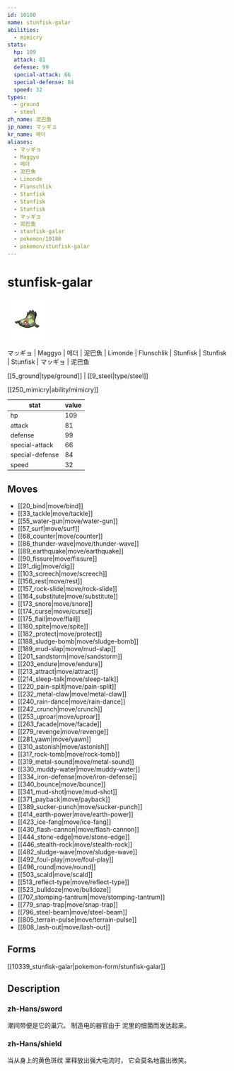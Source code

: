 ```yaml
---
id: 10180
name: stunfisk-galar
abilities:
  - mimicry
stats:
  hp: 109
  attack: 81
  defense: 99
  special-attack: 66
  special-defense: 84
  speed: 32
types:
  - ground
  - steel
zh_name: 泥巴鱼
jp_name: マッギョ
kr_name: 메더
aliases:
  - マッギョ
  - Maggyo
  - 메더
  - 泥巴魚
  - Limonde
  - Flunschlik
  - Stunfisk
  - Stunfisk
  - Stunfisk
  - マッギョ
  - 泥巴鱼
  - stunfisk-galar
  - pokemon/10180
  - pokemon/stunfisk-galar
---
```

# stunfisk-galar

![](https://raw.githubusercontent.com/PokeAPI/sprites/master/sprites/pokemon/10180.png)

マッギョ | Maggyo | 메더 | 泥巴魚 | Limonde | Flunschlik | Stunfisk | Stunfisk | Stunfisk | マッギョ | 泥巴鱼

[[5_ground|type/ground]] | [[9_steel|type/steel]]

[[250_mimicry|ability/mimicry]]

|stat|value|
|---|---|
|hp|109|
|attack|81|
|defense|99|
|special-attack|66|
|special-defense|84|
|speed|32|


## Moves

- [[20_bind|move/bind]]
- [[33_tackle|move/tackle]]
- [[55_water-gun|move/water-gun]]
- [[57_surf|move/surf]]
- [[68_counter|move/counter]]
- [[86_thunder-wave|move/thunder-wave]]
- [[89_earthquake|move/earthquake]]
- [[90_fissure|move/fissure]]
- [[91_dig|move/dig]]
- [[103_screech|move/screech]]
- [[156_rest|move/rest]]
- [[157_rock-slide|move/rock-slide]]
- [[164_substitute|move/substitute]]
- [[173_snore|move/snore]]
- [[174_curse|move/curse]]
- [[175_flail|move/flail]]
- [[180_spite|move/spite]]
- [[182_protect|move/protect]]
- [[188_sludge-bomb|move/sludge-bomb]]
- [[189_mud-slap|move/mud-slap]]
- [[201_sandstorm|move/sandstorm]]
- [[203_endure|move/endure]]
- [[213_attract|move/attract]]
- [[214_sleep-talk|move/sleep-talk]]
- [[220_pain-split|move/pain-split]]
- [[232_metal-claw|move/metal-claw]]
- [[240_rain-dance|move/rain-dance]]
- [[242_crunch|move/crunch]]
- [[253_uproar|move/uproar]]
- [[263_facade|move/facade]]
- [[279_revenge|move/revenge]]
- [[281_yawn|move/yawn]]
- [[310_astonish|move/astonish]]
- [[317_rock-tomb|move/rock-tomb]]
- [[319_metal-sound|move/metal-sound]]
- [[330_muddy-water|move/muddy-water]]
- [[334_iron-defense|move/iron-defense]]
- [[340_bounce|move/bounce]]
- [[341_mud-shot|move/mud-shot]]
- [[371_payback|move/payback]]
- [[389_sucker-punch|move/sucker-punch]]
- [[414_earth-power|move/earth-power]]
- [[423_ice-fang|move/ice-fang]]
- [[430_flash-cannon|move/flash-cannon]]
- [[444_stone-edge|move/stone-edge]]
- [[446_stealth-rock|move/stealth-rock]]
- [[482_sludge-wave|move/sludge-wave]]
- [[492_foul-play|move/foul-play]]
- [[496_round|move/round]]
- [[503_scald|move/scald]]
- [[513_reflect-type|move/reflect-type]]
- [[523_bulldoze|move/bulldoze]]
- [[707_stomping-tantrum|move/stomping-tantrum]]
- [[779_snap-trap|move/snap-trap]]
- [[796_steel-beam|move/steel-beam]]
- [[805_terrain-pulse|move/terrain-pulse]]
- [[808_lash-out|move/lash-out]]

## Forms



[[10339_stunfisk-galar|pokemon-form/stunfisk-galar]]

## Description

### zh-Hans/sword

潮间带便是它的巢穴。
制造电的器官由于
泥里的细菌而发达起来。

### zh-Hans/shield

当从身上的黄色斑纹
里释放出强大电流时，
它会莫名地露出微笑。

